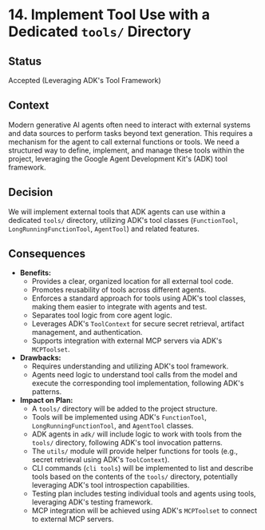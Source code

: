 # 14. Implement Tool Use with a Dedicated `tools/` Directory

## Status

Accepted (Leveraging ADK's Tool Framework)

## Context

Modern generative AI agents often need to interact with external systems and data sources to perform tasks beyond text generation. This requires a mechanism for the agent to call external functions or tools. We need a structured way to define, implement, and manage these tools within the project, leveraging the Google Agent Development Kit's (ADK) tool framework.

## Decision

We will implement external tools that ADK agents can use within a dedicated `tools/` directory, utilizing ADK's tool classes (`FunctionTool`, `LongRunningFunctionTool`, `AgentTool`) and related features.

## Consequences

*   **Benefits:**
    *   Provides a clear, organized location for all external tool code.
    *   Promotes reusability of tools across different agents.
    *   Enforces a standard approach for tools using ADK's tool classes, making them easier to integrate with agents and test.
    *   Separates tool logic from core agent logic.
    *   Leverages ADK's `ToolContext` for secure secret retrieval, artifact management, and authentication.
    *   Supports integration with external MCP servers via ADK's `MCPToolset`.
*   **Drawbacks:**
    *   Requires understanding and utilizing ADK's tool framework.
    *   Agents need logic to understand tool calls from the model and execute the corresponding tool implementation, following ADK's patterns.
*   **Impact on Plan:**
    *   A `tools/` directory will be added to the project structure.
    *   Tools will be implemented using ADK's `FunctionTool`, `LongRunningFunctionTool`, and `AgentTool` classes.
    *   ADK agents in `adk/` will include logic to work with tools from the `tools/` directory, following ADK's tool invocation patterns.
    *   The `utils/` module will provide helper functions for tools (e.g., secret retrieval using ADK's `ToolContext`).
    *   CLI commands (`cli tools`) will be implemented to list and describe tools based on the contents of the `tools/` directory, potentially leveraging ADK's tool introspection capabilities.
    *   Testing plan includes testing individual tools and agents using tools, leveraging ADK's testing framework.
    *   MCP integration will be achieved using ADK's `MCPToolset` to connect to external MCP servers.
